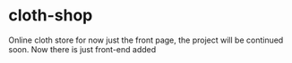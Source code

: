 # cloth-shop
Online cloth store for now just the front page, the project will be continued soon.
Now there is just front-end added
